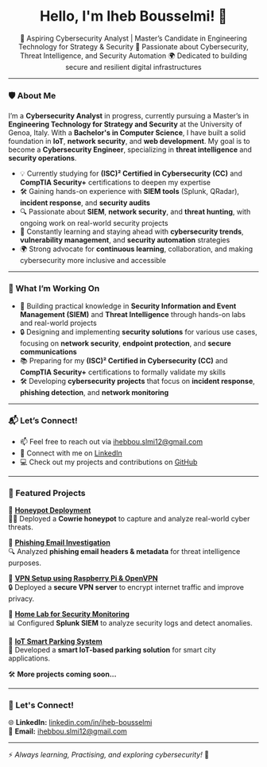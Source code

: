 <h1 align="center">Hello, I'm Iheb Bousselmi! 👋</h1>

<p align="center">
🚀 Aspiring Cybersecurity Analyst | Master’s Candidate in Engineering Technology for Strategy & Security  
🔐 Passionate about Cybersecurity, Threat Intelligence, and Security Automation  
🌍 Dedicated to building secure and resilient digital infrastructures  
</p>

---

### 🛡️ About Me

I’m a **Cybersecurity Analyst** in progress, currently pursuing a Master’s in **Engineering Technology for Strategy and Security** at the University of Genoa, Italy. With a **Bachelor's in Computer Science**, I have built a solid foundation in **IoT**, **network security**, and **web development**. My goal is to become a **Cybersecurity Engineer**, specializing in **threat intelligence** and **security operations**.

- 💡 Currently studying for **(ISC)² Certified in Cybersecurity (CC)** and **CompTIA Security+** certifications to deepen my expertise
- 🛠️ Gaining hands-on experience with **SIEM tools** (Splunk, QRadar), **incident response**, and **security audits**
- 🔍 Passionate about **SIEM**, **network security**, and **threat hunting**, with ongoing work on real-world security projects
- 🎯 Constantly learning and staying ahead with **cybersecurity trends**, **vulnerability management**, and **security automation** strategies
- 🌍 Strong advocate for **continuous learning**, collaboration, and making cybersecurity more inclusive and accessible

---

### 🔧 What I’m Working On

- 🏫 Building practical knowledge in **Security Information and Event Management (SIEM)** and **Threat Intelligence** through hands-on labs and real-world projects
- 🔒 Designing and implementing **security solutions** for various use cases, focusing on **network security**, **endpoint protection**, and **secure communications**
- 📚 Preparing for my **(ISC)² Certified in Cybersecurity (CC)** and **CompTIA Security+** certifications to formally validate my skills
- 🛠️ Developing **cybersecurity projects** that focus on **incident response**, **phishing detection**, and **network monitoring**

---

### 📬 Let’s Connect!

- 📫 Feel free to reach out via [ihebbou.slmi12@gmail.com](mailto:ihebbou.slmi12@gmail.com)
- 🔗 Connect with me on [LinkedIn](https://linkedin.com/in/iheb-bousselmi)
- 💻 Check out my projects and contributions on [GitHub](https://github.com/iheb457)

---

### 📌 Featured Projects  

📌 **[Honeypot Deployment](https://github.com/iheb457/honeypot-analysis)**  
🕵️‍♂️ Deployed a **Cowrie honeypot** to capture and analyze real-world cyber threats.  

📌 **[Phishing Email Investigation](https://github.com/iheb457/phishing-analysis)**  
🔍 Analyzed **phishing email headers & metadata** for threat intelligence purposes.  

📌 **[VPN Setup using Raspberry Pi & OpenVPN](https://github.com/iheb457/raspberry-vpn)**  
🔒 Deployed a **secure VPN server** to encrypt internet traffic and improve privacy.  

📌 **[Home Lab for Security Monitoring](https://github.com/iheb457/security-lab)**  
📊 Configured **Splunk SIEM** to analyze security logs and detect anomalies.  

📌 **[IoT Smart Parking System](https://github.com/iheb457/iot-parking)**  
🚗 Developed a **smart IoT-based parking solution** for smart city applications.  

🛠 **More projects coming soon...**  
 
---

### 🔗 Let's Connect!  

🌐 **LinkedIn:** [linkedin.com/in/iheb-bousselmi](https://www.linkedin.com/in/iheb-bousselmi)  
📧 **Email:** [ihebbou.slmi12@gmail.com](mailto:ihebbou.slmi12@gmail.com)  

---

⚡ _Always learning, Practising, and exploring cybersecurity!_ 🚀  
